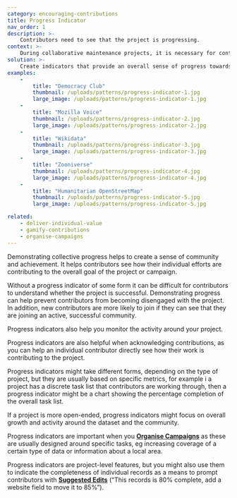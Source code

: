 ```yaml
---
category: encouraging-contributions
title: Progress Indicator
nav_order: 1
description: >-
    Contributors need to see that the project is progressing.
context: >-
    During collaborative maintenance projects, it is necessary for contributors to focus on completing tasks: adding new records, correcting mistakes and improving existing data. However, this risks them losing sight of the overall progress made by the community.
solution: >-
    Create indicators that provide an overall sense of progress towards the goal of your project or campaign, for example charts showing how many tasks have been completed, the growth of the database, the number of people participating, or the overall daily or weekly activity.
examples:
    -
        title: "Democracy Club"
        thumbnail: /uploads/patterns/progress-indicator-1.jpg
        large_image: /uploads/patterns/progress-indicator-1.jpg
    -
        title: "Mozilla Voice"
        thumbnail: /uploads/patterns/progress-indicator-2.jpg
        large_image: /uploads/patterns/progress-indicator-2.jpg
    -
        title: "Wikidata"
        thumbnail: /uploads/patterns/progress-indicator-3.jpg
        large_image: /uploads/patterns/progress-indicator-3.jpg
    -
        title: "Zooniverse"
        thumbnail: /uploads/patterns/progress-indicator-4.jpg
        large_image: /uploads/patterns/progress-indicator-4.jpg
    -
        title: "Humanitarian OpenStreetMap"
        thumbnail: /uploads/patterns/progress-indicator-5.jpg
        large_image: /uploads/patterns/progress-indicator-5.jpg

related:
    - deliver-individual-value
    - gamify-contributions
    - organise-campaigns
---
```


Demonstrating collective progress helps to create a sense of community and achievement. It helps contributors see how their individual efforts are contributing to the overall goal of the project or campaign.

Without a progress indicator of some form it can be difficult for contributors to understand whether the project is successful. Demonstrating progress can help prevent contributors from becoming disengaged with the project. In addition, new contributors are more likely to join if they can see that they are joining an active, successful community.

Progress indicators also help you monitor the activity around your project.

Progress indicators are also helpful when acknowledging contributions, as you can help an individual contributor directly see how their work is contributing to the project.

Progress indicators might take different forms, depending on the type of project, but they are usually based on specific metrics, for example i a project has a discrete task list that contributors are working through, then a progress indicator might be a chart showing the percentage completion of the overall task list.

If a project is more open-ended, progress indicators might focus on overall growth and activity around the dataset and the community.

Progress indicators are important when you **[Organise Campaigns](/patterns/encouraging-contributions/organise-campaigns)** as these are usually designed around specific tasks, eg increasing coverage of a certain type of data or information about a local area.

Progress indicators are project-level features, but you might also use them to indicate the completeness of individual records as a means to prompt contributors with **[Suggested Edits](/patterns/encouraging-contributions/suggested-edits)** (“This records is 80% complete, add a website field to move it to 85%”).
